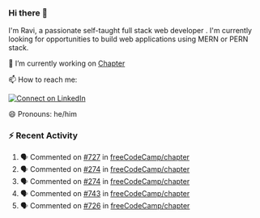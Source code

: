 ### Hi there 👋

I'm Ravi, a passionate self-taught full stack web developer . I'm currently looking for opportunities to build web applications using MERN or PERN stack.

🔭 I’m currently working on [Chapter](https://github.com/freeCodeCamp/chapter)

📫 How to reach me: 

  [![Connect on LinkedIn](https://img.shields.io/badge/--linkedin?label=LinkedIn&logo=LinkedIn&style=social)](https://www.linkedin.com/in/ravi-chandra-3345144b)

😄 Pronouns: he/him

### :zap: Recent Activity

<!--START_SECTION:activity-->
1. 🗣 Commented on [#727](https://github.com/freeCodeCamp/chapter/issues/727) in [freeCodeCamp/chapter](https://github.com/freeCodeCamp/chapter)
2. 🗣 Commented on [#274](https://github.com/freeCodeCamp/chapter/issues/274) in [freeCodeCamp/chapter](https://github.com/freeCodeCamp/chapter)
3. 🗣 Commented on [#274](https://github.com/freeCodeCamp/chapter/issues/274) in [freeCodeCamp/chapter](https://github.com/freeCodeCamp/chapter)
4. 🗣 Commented on [#743](https://github.com/freeCodeCamp/chapter/issues/743) in [freeCodeCamp/chapter](https://github.com/freeCodeCamp/chapter)
5. 🗣 Commented on [#726](https://github.com/freeCodeCamp/chapter/issues/726) in [freeCodeCamp/chapter](https://github.com/freeCodeCamp/chapter)
<!--END_SECTION:activity-->

